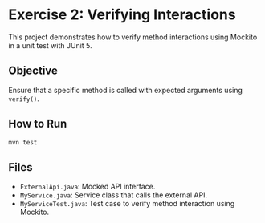 # Exercise 2: Verifying Interactions

This project demonstrates how to verify method interactions using Mockito in a unit test with JUnit 5.

## Objective

Ensure that a specific method is called with expected arguments using `verify()`.

## How to Run

```bash
mvn test
```

## Files

- `ExternalApi.java`: Mocked API interface.
- `MyService.java`: Service class that calls the external API.
- `MyServiceTest.java`: Test case to verify method interaction using Mockito.
